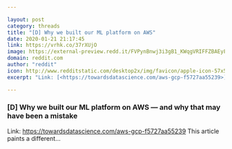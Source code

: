 ```yaml
---

layout: post
category: threads
title: "[D] Why we built our ML platform on AWS"
date: 2020-01-21 21:17:45
link: https://vrhk.co/37rXUjO
image: https://external-preview.redd.it/FVPynBnwj3i3gB1_KWqgVRIFFZBAEyF3Cd7G9lsnHK4.jpg?width=900&height=471.204188482&auto=webp&s=cbc650f253fa11fc3b0f0d419d6cfb58dc4b3101
domain: reddit.com
author: "reddit"
icon: http://www.redditstatic.com/desktop2x/img/favicon/apple-icon-57x57.png
excerpt: "Link: [<https://towardsdatascience.com/aws-gcp-f5727aa55239>](<https://towardsdatascience.com/aws-gcp-f5727aa55239>) This article paints a different..."

---
```


### [D] Why we built our ML platform on AWS — and why that may have been a mistake

Link: [<https://towardsdatascience.com/aws-gcp-f5727aa55239>](<https://towardsdatascience.com/aws-gcp-f5727aa55239>) This article paints a different...